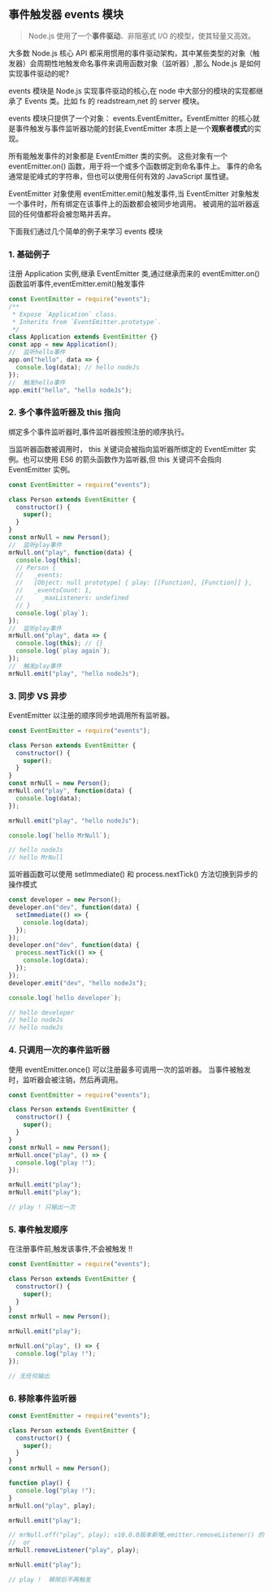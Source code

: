 ## 事件触发器 events 模块

> Node.js 使用了一个**事件驱动**、非阻塞式 I/O 的模型，使其轻量又高效。

大多数 Node.js 核心 API 都采用惯用的事件驱动架构，其中某些类型的对象（触发器）会周期性地触发命名事件来调用函数对象（监听器）,那么 Node.js 是如何实现事件驱动的呢?

events 模块是 Node.js 实现事件驱动的核心,在 node 中大部分的模块的实现都继承了 Events 类。比如 fs 的 readstream,net 的 server 模块。

events 模块只提供了一个对象： events.EventEmitter。EventEmitter 的核心就是事件触发与事件监听器功能的封装,EventEmitter 本质上是一个**观察者模式**的实现。

所有能触发事件的对象都是 EventEmitter 类的实例。 这些对象有一个 eventEmitter.on() 函数，用于将一个或多个函数绑定到命名事件上。 事件的命名通常是驼峰式的字符串，但也可以使用任何有效的 JavaScript 属性键。

EventEmitter 对象使用 eventEmitter.emit()触发事件,当 EventEmitter 对象触发一个事件时，所有绑定在该事件上的函数都会被同步地调用。 被调用的监听器返回的任何值都将会被忽略并丢弃。

下面我们通过几个简单的例子来学习 events 模块

### 1. 基础例子

注册 Application 实例,继承 EventEmitter 类,通过继承而来的 eventEmitter.on() 函数监听事件,eventEmitter.emit()触发事件

```js
const EventEmitter = require("events");
/**
 * Expose `Application` class.
 * Inherits from `EventEmitter.prototype`.
 */
class Application extends EventEmitter {}
const app = new Application();
//  监听hello事件
app.on("hello", data => {
  console.log(data); // hello nodeJs
});
//  触发hello事件
app.emit("hello", "hello nodeJs");
```

### 2. 多个事件监听器及 this 指向

绑定多个事件监听器时,事件监听器按照注册的顺序执行。

当监听器函数被调用时， this 关键词会被指向监听器所绑定的 EventEmitter 实例。也可以使用 ES6 的箭头函数作为监听器,但 this 关键词不会指向 EventEmitter 实例。

```js
const EventEmitter = require("events");

class Person extends EventEmitter {
  constructor() {
    super();
  }
}
const mrNull = new Person();
//  监听play事件
mrNull.on("play", function(data) {
  console.log(this);
  // Person {
  //   _events:
  //   [Object: null prototype] { play: [[Function], [Function]] },
  //   _eventsCount: 1,
  //     _maxListeners: undefined
  // }
  console.log(`play`);
});
//  监听play事件
mrNull.on("play", data => {
  console.log(this); // {}
  console.log(`play again`);
});
//  触发play事件
mrNull.emit("play", "hello nodeJs");
```

### 3. 同步 VS 异步

EventEmitter 以注册的顺序同步地调用所有监听器。

```js
const EventEmitter = require("events");

class Person extends EventEmitter {
  constructor() {
    super();
  }
}
const mrNull = new Person();
mrNull.on("play", function(data) {
  console.log(data);
});

mrNull.emit("play", "hello nodeJs");

console.log(`hello MrNull`);

// hello nodeJs
// hello MrNull
```

监听器函数可以使用 setImmediate() 和 process.nextTick() 方法切换到异步的操作模式

```js
const developer = new Person();
developer.on("dev", function(data) {
  setImmediate(() => {
    console.log(data);
  });
});
developer.on("dev", function(data) {
  process.nextTick(() => {
    console.log(data);
  });
});
developer.emit("dev", "hello nodeJs");

console.log(`hello developer`);

// hello developer
// hello nodeJs
// hello nodeJs
```

### 4. 只调用一次的事件监听器

使用 eventEmitter.once() 可以注册最多可调用一次的监听器。 当事件被触发时，监听器会被注销，然后再调用。

```js
const EventEmitter = require("events");

class Person extends EventEmitter {
  constructor() {
    super();
  }
}
const mrNull = new Person();
mrNull.once("play", () => {
  console.log("play !");
});

mrNull.emit("play");
mrNull.emit("play");

// play ! 只输出一次
```

### 5. 事件触发顺序

在注册事件前,触发该事件,不会被触发 !!

```js
const EventEmitter = require("events");

class Person extends EventEmitter {
  constructor() {
    super();
  }
}
const mrNull = new Person();

mrNull.emit("play");

mrNull.on("play", () => {
  console.log("play !");
});

// 无任何输出
```

### 6. 移除事件监听器

```js
const EventEmitter = require("events");

class Person extends EventEmitter {
  constructor() {
    super();
  }
}
const mrNull = new Person();

function play() {
  console.log("play !");
}
mrNull.on("play", play);

mrNull.emit("play");

// mrNull.off("play", play); v10.0.0版本新增,emitter.removeListener() 的别名。
//  or
mrNull.removeListener("play", play);

mrNull.emit("play");

// play !  移除后不再触发
```
